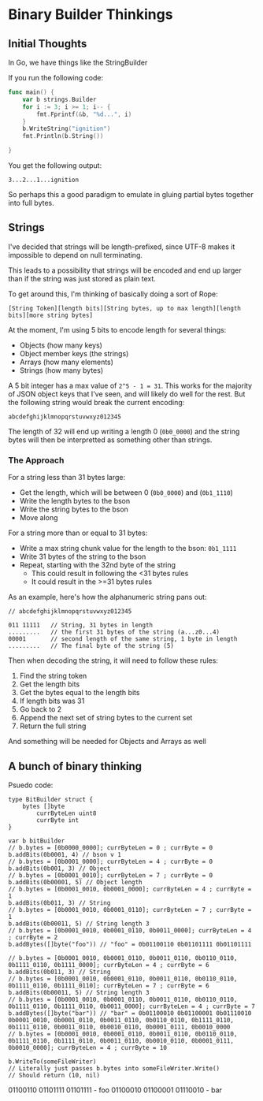 # Binary Builder Thinkings

## Initial Thoughts

In Go, we have things like the StringBuilder

If you run the following code:

```go
func main() {
	var b strings.Builder
	for i := 3; i >= 1; i-- {
		fmt.Fprintf(&b, "%d...", i)
	}
	b.WriteString("ignition")
	fmt.Println(b.String())

}
```

You get the following output:

```
3...2...1...ignition
```

So perhaps this a good paradigm to emulate in gluing partial bytes together into
full bytes.

## Strings

I've decided that strings will be length-prefixed, since UTF-8 makes it
impossible to depend on null terminating.

This leads to a possibility that strings will be encoded and end up larger than
if the string was just stored as plain text.

To get around this, I'm thinking of basically doing a sort of Rope:

```
[String Token][length bits][String bytes, up to max length][length bits][more string bytes]
```

At the moment, I'm using 5 bits to encode length for several things:
* Objects (how many keys)
* Object member keys (the strings)
* Arrays (how many elements)
* Strings (how many bytes)

A 5 bit integer has a max value of `2^5 - 1 = 31`. This works for the majority
of JSON object keys that I've seen, and will likely do well for the rest. But
the following string would break the current encoding:

```
abcdefghijklmnopqrstuvwxyz012345
```

The length of 32 will end up writing a length 0 (`0b0_0000`) and the string
bytes will then be interpretted as something other than strings.

### The Approach

For a string less than 31 bytes large:

* Get the length, which will be between 0 (`0b0_0000`) and (`0b1_1110`)
* Write the length bytes to the bson
* Write the string bytes to the bson
* Move along

For a string more than or equal to 31 bytes:

* Write a max string chunk value for the length to the bson: `0b1_1111`
* Write 31 bytes of the string to the bson
* Repeat, starting with the 32nd byte of the string
  * This could result in following the <31 bytes rules
  * It could result in the >=31 bytes rules

As an example, here's how the alphanumeric string pans out:
```
// abcdefghijklmnopqrstuvwxyz012345

011 11111   // String, 31 bytes in length
.........   // the first 31 bytes of the string (a...z0...4)
00001       // second length of the same string, 1 byte in length
.........   // The final byte of the string (5)
```

Then when decoding the string, it will need to follow these rules:
1. Find the string token
2. Get the length bits
3. Get the bytes equal to the length bits
4. If length bits was 31
  1. Go back to 2
  2. Append the next set of string bytes to the current set
5. Return the full string

And something will be needed for Objects and Arrays as well

## A bunch of binary thinking

Psuedo code:
```
type BitBuilder struct {
    bytes []byte
        currByteLen uint8
        currByte int
}

var b bitBuilder
// b.bytes = [0b0000_0000]; currByteLen = 0 ; currByte = 0
b.addBits(0b0001, 4) // bson v 1
// b.bytes = [0b0001_0000]; currByteLen = 4 ; currByte = 0
b.addBits(0b001, 3) // Object
// b.bytes = [0b0001_0010]; currByteLen = 7 ; currByte = 0
b.addBits(0b00001, 5) // Object length
// b.bytes = [0b0001_0010, 0b0001_0000]; currByteLen = 4 ; currByte = 1
b.addBits(0b011, 3) // String
// b.bytes = [0b0001_0010, 0b0001_0110]; currByteLen = 7 ; currByte = 1
b.addBits(0b00011, 5) // String length 3
// b.bytes = [0b0001_0010, 0b0001_0110, 0b0011_0000]; currByteLen = 4 ; currByte = 2
b.addBytes([]byte("foo")) // "foo" = 0b01100110 0b01101111 0b01101111 

// b.bytes = [0b0001_0010, 0b0001_0110, 0b0011_0110, 0b0110_0110, 0b1111_0110, 0b1111_0000]; currByteLen = 4 ; currByte = 6
b.addBits(0b011, 3) // String
// b.bytes = [0b0001_0010, 0b0001_0110, 0b0011_0110, 0b0110_0110, 0b1111_0110, 0b1111_0110]; currByteLen = 7 ; currByte = 6
b.addBits(0b00011, 5) // String length 3
// b.bytes = [0b0001_0010, 0b0001_0110, 0b0011_0110, 0b0110_0110, 0b1111_0110, 0b1111_0110, 0b0011_0000]; currByteLen = 4 ; currByte = 7
b.addBytes([]byte("bar")) // "bar" = 0b01100010 0b01100001 0b01110010 
0b0001_0010, 0b0001_0110, 0b0011_0110, 0b0110_0110, 0b1111_0110, 0b1111_0110, 0b0011_0110, 0b0010_0110, 0b0001_0111, 0b0010_0000
// b.bytes = [0b0001_0010, 0b0001_0110, 0b0011_0110, 0b0110_0110, 0b1111_0110, 0b1111_0110, 0b0011_0110, 0b0010_0110, 0b0001_0111, 0b0010_0000]; currByteLen = 4 ; currByte = 10

b.WriteTo(someFileWriter)
// Literally just passes b.bytes into someFileWriter.Write()
// Should return (10, nil)

```

01100110 01101111 01101111 - foo
01100010 01100001 01110010 - bar

